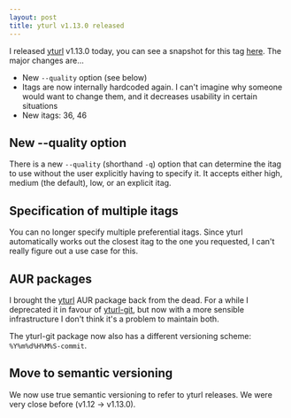```yaml
---
layout: post
title: yturl v1.13.0 released
---
```


I released [yturl](https://github.com/cdown/yturl/) v1.13.0 today, you can see a
snapshot for this tag [here](https://github.com/cdown/yturl/tree/v1.13.0). The
major changes are...

- New `--quality` option (see below)
- Itags are now internally hardcoded again. I can't imagine why someone would
  want to change them, and it decreases usability in certain situations
- New itags: 36, 46

## New --quality option

There is a new `--quality` (shorthand `-q`) option that can determine the itag
to use without the user explicitly having to specify it. It accepts either
high, medium (the default), low, or an explicit itag.

## Specification of multiple itags

You can no longer specify multiple preferential itags. Since yturl
automatically works out the closest itag to the one you requested, I can't
really figure out a use case for this.

## AUR packages

I brought the [yturl](https://aur.archlinux.org/packages/yturl) AUR package
back from the dead. For a while I deprecated it in favour of
[yturl-git](https://aur.archlinux.org/packages/yturl-git), but now with a more
sensible infrastructure I don't think it's a problem to maintain both.

The yturl-git package now also has a different versioning scheme:
`%Y%m%d%H%M%S-commit`.

## Move to semantic versioning

We now use true semantic versioning to refer to yturl releases. We were very
close before (v1.12 -> v1.13.0).
